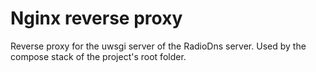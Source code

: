 # Nginx reverse proxy
Reverse proxy for the uwsgi server of the RadioDns server. Used by the compose stack of the project's root folder.
